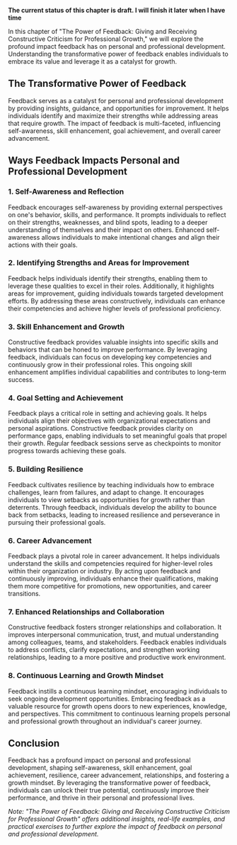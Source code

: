 **The current status of this chapter is draft. I will finish it later when I have time**

In this chapter of "The Power of Feedback: Giving and Receiving Constructive Criticism for Professional Growth," we will explore the profound impact feedback has on personal and professional development. Understanding the transformative power of feedback enables individuals to embrace its value and leverage it as a catalyst for growth.

The Transformative Power of Feedback
------------------------------------

Feedback serves as a catalyst for personal and professional development by providing insights, guidance, and opportunities for improvement. It helps individuals identify and maximize their strengths while addressing areas that require growth. The impact of feedback is multi-faceted, influencing self-awareness, skill enhancement, goal achievement, and overall career advancement.

Ways Feedback Impacts Personal and Professional Development
-----------------------------------------------------------

### 1. Self-Awareness and Reflection

Feedback encourages self-awareness by providing external perspectives on one's behavior, skills, and performance. It prompts individuals to reflect on their strengths, weaknesses, and blind spots, leading to a deeper understanding of themselves and their impact on others. Enhanced self-awareness allows individuals to make intentional changes and align their actions with their goals.

### 2. Identifying Strengths and Areas for Improvement

Feedback helps individuals identify their strengths, enabling them to leverage these qualities to excel in their roles. Additionally, it highlights areas for improvement, guiding individuals towards targeted development efforts. By addressing these areas constructively, individuals can enhance their competencies and achieve higher levels of professional proficiency.

### 3. Skill Enhancement and Growth

Constructive feedback provides valuable insights into specific skills and behaviors that can be honed to improve performance. By leveraging feedback, individuals can focus on developing key competencies and continuously grow in their professional roles. This ongoing skill enhancement amplifies individual capabilities and contributes to long-term success.

### 4. Goal Setting and Achievement

Feedback plays a critical role in setting and achieving goals. It helps individuals align their objectives with organizational expectations and personal aspirations. Constructive feedback provides clarity on performance gaps, enabling individuals to set meaningful goals that propel their growth. Regular feedback sessions serve as checkpoints to monitor progress towards achieving these goals.

### 5. Building Resilience

Feedback cultivates resilience by teaching individuals how to embrace challenges, learn from failures, and adapt to change. It encourages individuals to view setbacks as opportunities for growth rather than deterrents. Through feedback, individuals develop the ability to bounce back from setbacks, leading to increased resilience and perseverance in pursuing their professional goals.

### 6. Career Advancement

Feedback plays a pivotal role in career advancement. It helps individuals understand the skills and competencies required for higher-level roles within their organization or industry. By acting upon feedback and continuously improving, individuals enhance their qualifications, making them more competitive for promotions, new opportunities, and career transitions.

### 7. Enhanced Relationships and Collaboration

Constructive feedback fosters stronger relationships and collaboration. It improves interpersonal communication, trust, and mutual understanding among colleagues, teams, and stakeholders. Feedback enables individuals to address conflicts, clarify expectations, and strengthen working relationships, leading to a more positive and productive work environment.

### 8. Continuous Learning and Growth Mindset

Feedback instills a continuous learning mindset, encouraging individuals to seek ongoing development opportunities. Embracing feedback as a valuable resource for growth opens doors to new experiences, knowledge, and perspectives. This commitment to continuous learning propels personal and professional growth throughout an individual's career journey.

Conclusion
----------

Feedback has a profound impact on personal and professional development, shaping self-awareness, skill enhancement, goal achievement, resilience, career advancement, relationships, and fostering a growth mindset. By leveraging the transformative power of feedback, individuals can unlock their true potential, continuously improve their performance, and thrive in their personal and professional lives.

*Note: "The Power of Feedback: Giving and Receiving Constructive Criticism for Professional Growth" offers additional insights, real-life examples, and practical exercises to further explore the impact of feedback on personal and professional development.*
